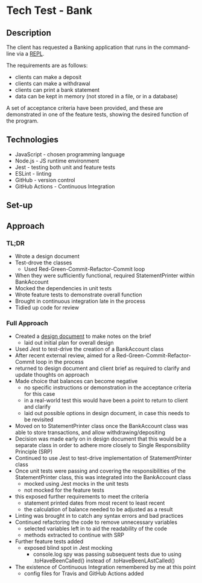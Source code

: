 # Tech Test - Bank

## Description

The client has requested a Banking application that runs in the command-line via a [REPL](https://en.wikipedia.org/wiki/Read%E2%80%93eval%E2%80%93print_loop).

The requirements are as follows:

- clients can make a deposit
- clients can make a withdrawal
- clients can print a bank statement
- data can be kept in memory (not stored in a file, or in a database)

A set of acceptance criteria have been provided, and these are demonstrated in one of the feature tests, showing the desired function of the program.

## Technologies

- JavaScript - chosen programming language
- Node.js - JS runtime environment
- Jest - testing both unit and feature tests
- ESLint - linting
- GitHub - version control
- GitHub Actions - Continuous Integration

## Set-up

<!-- Section on cloning repository -->
<!-- Section on setting up program -->
<!-- Section on running program -->
<!-- Section on testing program -->

## Approach

### TL;DR

- Wrote a design document
- Test-drove the classes
  - Used Red-Green-Commit-Refactor-Commit loop
- When they were sufficiently functional, required StatementPrinter within BankAccount
- Mocked the dependencies in unit tests
- Wrote feature tests to demonstrate overall function
- Brought in continuous integration late in the process
- Tidied up code for review

### Full Approach

- Created a [design document](./design.md) to make notes on the brief
  - laid out initial plan for overall design
- Used Jest to test-drive the creation of a BankAccount class
- After recent external review, aimed for a Red-Green-Commit-Refactor-Commit loop in the process
- returned to design document and client brief as required to clarify and update thoughts on approach
- Made choice that balances can become negative
  - no specific instructions or demonstration in the acceptance criteria for this case
  - in a real-world test this would have been a point to return to client and clarify
  - laid out possible options in design document, in case this needs to be revisited
- Moved on to StatementPrinter class once the BankAccount class was able to store transactions, and allow withdrawing/depositing
- Decision was made early on in design document that this would be a separate class in order to adhere more closely to Single Responsibility Principle (SRP)
- Continued to use Jest to test-drive implementation of StatementPrinter class
- Once unit tests were passing and covering the responsibilities of the StatementPrinter class, this was integrated into the BankAccount class
  - mocked using Jest mocks in the unit tests
  - not mocked for the feature tests
- this exposed further requirements to meet the criteria
  - statement printed dates from most recent to least recent
  - the calculation of balance needed to be adjusted as a result
- Linting was brought in to catch any syntax errors and bad practices
- Continued refactoring the code to remove unnecessary variables
  - selected variables left in to aid the readability of the code
  - methods extracted to continue with SRP
- Further feature tests added
  - exposed blind spot in Jest mocking
    - console.log spy was passing subsequent tests due to using .toHaveBeenCalled() instead of .toHaveBeenLAstCalled()
- The existence of Continuous Integration remembered by me at this point
  - config files for Travis and GitHub Actions added
